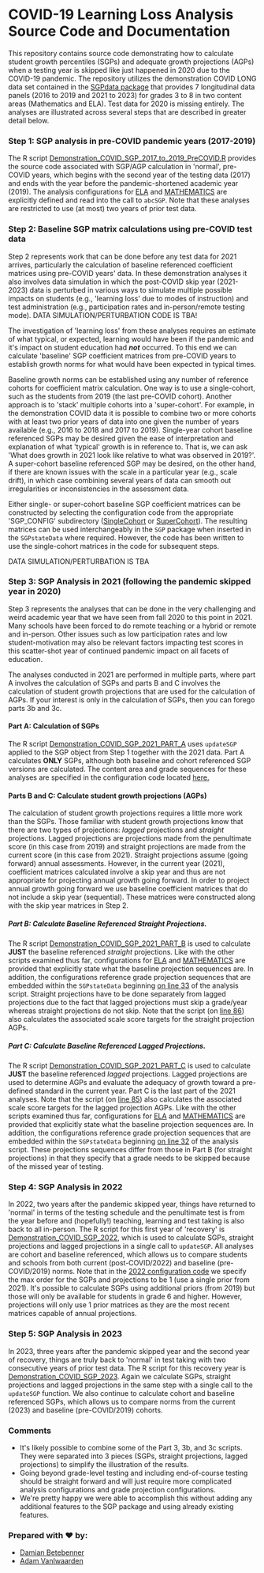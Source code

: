 COVID-19 Learning Loss Analysis Source Code and Documentation
======

This repository contains source code demonstrating how to calculate student growth
percentiles (SGPs) and adequate growth projections (AGPs) when a testing year is
skipped like just happened in 2020 due to the COVID-19 pandemic. The repository
utilizes the demonstration COVID LONG data set contained in the
[SGPdata package](https://github.com/CenterForAssessment/SGPdata) that provides
7 longitudinal data panels (2016 to 2019 and 2021 to 2023) for grades 3 to 8 in
two content areas (Mathematics and ELA). Test data for 2020 is missing entirely.
The analyses are illustrated across several steps that are described in greater
detail below.


### Step 1: SGP analysis in pre-COVID pandemic years (2017-2019)

The R script [Demonstration_COVID_SGP_2017_to_2019_PreCOVID.R](https://github.com/CenterForAssessment/SGP_Research/blob/master/Demonstration/Learning_Loss_Analysis/Step_1_Pre_COVID/Demonstration_COVID_SGP_2017_to_2019_PreCOVID.R)
provides the source code associated with SGP/AGP calculation in 'normal', pre-COVID
years, which begins with the second year of the testing data (2017) and ends with
the year before the pandemic-shortened academic year (2019). The analysis configurations
for [ELA](https://github.com/CenterForAssessment/SGP_Research/blob/master/Demonstration/Learning_Loss_Analysis/SGP_CONFIG/STEP_1/ELA.R)
and [MATHEMATICS](https://github.com/CenterForAssessment/SGP_Research/blob/master/Demonstration/Learning_Loss_Analysis/SGP_CONFIG/STEP_1/MATHEMATICS.R)
are explicitly defined and read into the call to `abcSGP`.  Note that these analyses
are restricted to use (at most) two years of prior test data.


### Step 2: Baseline SGP matrix calculations using pre-COVID test data

Step 2 represents work that can be done before any test data for 2021 arrives,
particularly the calculation of baseline referenced coefficient matrices using
pre-COVID years' data.  In these demonstration analyses it also involves data
simulation in which the post-COVID skip year (2021-2023) data is perturbed in
various ways to simulate multiple possible impacts on students (e.g., 'learning
loss' due to modes of instruction) and test administration (e.g., participation
rates and in-person/remote testing mode). DATA SIMULATION/PERTURBATION CODE IS TBA!

The investigation of 'learning loss' from these analyses requires an estimate of
what typical, or expected, learning would have been if the pandemic and it's impact
on student education had ***not*** occurred. To this end we can calculate 'baseline'
SGP coefficient matrices from pre-COVID years to establish growth norms for what
would have been expected in typical times.

Baseline growth norms can be established using any number of reference cohorts for
coefficient matrix calculation. One way is to use a single-cohort, such as the
students from 2019 (the last pre-COVID cohort). Another approach is to 'stack'
multiple cohorts into a 'super-cohort'. For example, in the demonstration COVID
data it is possible to combine two or more cohorts with at least two prior years
of data into one given the number of years available (e.g., 2016 to 2018 and 2017
to 2019). Single-year cohort baseline referenced SGPs may be desired given the
ease of interpretation and explanation of what 'typical' growth is in reference
to. That is, we can ask 'What does growth in 2021 look like relative to what was
observed in 2019?'. A super-cohort baseline referenced SGP may be desired, on the
other hand, if there are known issues with the scale in a particular year
(e.g., scale drift), in which case combining several years of data can smooth out
irregularities or inconsistencies in the assessment data.

Either single- or super-cohort baseline SGP coefficient matrices can be constructed
by selecting the configuration code from the appropriate 'SGP_CONFIG' subdirectory
([SingleCohort](https://github.com/CenterForAssessment/SGP_Research/blob/master/Demonstration/Learning_Loss_Analysis/SGP_CONFIG/STEP_2_BASELINE/SingleCohort/)
or [SuperCohort](https://github.com/CenterForAssessment/SGP_Research/blob/master/Demonstration/Learning_Loss_Analysis/SGP_CONFIG/STEP_2_BASELINE/SuperCohort/)).
The resulting matrices can be used interchangeably in the `SGP` package when
inserted in the `SGPstateData` where required. However, the code has been written
to use the single-cohort matrices in the code for subsequent steps.

DATA SIMULATION/PERTURBATION IS TBA


### Step 3: SGP Analysis in 2021 (following the pandemic skipped year in 2020)

Step 3 represents the analyses that can be done in the very challenging and weird
academic year that we have seen from fall 2020 to this point in 2021. Many schools
have been forced to do remote teaching or a hybrid or remote and in-person.
Other issues such as low participation rates and low student-motivation may also
be relevant factors impacting test scores in this scatter-shot year of continued
pandemic impact on all facets of education.

The analyses conducted in 2021 are performed in multiple parts, where part A
involves the calculation of SGPs and parts B and C involves the calculation of
student growth projections that are used for the calculation of AGPs. If your
interest is only in the calculation of SGPs, then you can forego parts 3b and 3c.


#### Part A: Calculation of SGPs

The R script [Demonstration_COVID_SGP_2021_PART_A](https://github.com/CenterForAssessment/SGP_Research/blob/master/Demonstration/Learning_Loss_Analysis/Step_3_Skip_Year_Analyses/Demonstration_COVID_SGP_2021_PART_A.R)
uses `updateSGP` applied to the SGP object from Step 1 together with the 2021 data.
Part A calculates **ONLY** SGPs, although both baseline and cohort referenced SGP
versions are calculated. The content area and grade sequences for these analyses
are specified in the configuration code located [here.](https://github.com/CenterForAssessment/SGP_Research/blob/master/Demonstration/Learning_Loss_Analysis/SGP_CONFIG/STEP_3/)

#### Parts B and C: Calculate student growth projections (AGPs)

The calculation of student growth projections requires a little more work than
the SGPs. Those familiar with student growth projections know that there are two
types of projections: _lagged_ projections and _straight_ projections. Lagged
projections are projections made from the penultimate score (in this case from
2019) and straight projections are made from the current score (in this case from
2021). Straight projections assume (going forward) annual assessments. However,
in the current year (2021), coefficient matrices calculated involve a skip year
and thus are not appropriate for projecting annual growth going forward. In order
to project annual growth going forward we use baseline coefficient matrices that
do not include a skip year (sequential). These matrices were constructed along
with the skip year matrices in Step 2.


##### Part B: Calculate Baseline Referenced Straight Projections.

The R script [Demonstration_COVID_SGP_2021_PART_B](https://github.com/CenterForAssessment/SGP_Research/blob/master/Demonstration/Learning_Loss_Analysis/Step_3_Skip_Year_Analyses/Demonstration_COVID_SGP_2021_PART_B.R)
is used to calculate **JUST** the baseline referenced _straight_ projections.
Like with the other scripts examined thus far, configurations for
[ELA](https://github.com/CenterForAssessment/SGP_Research/blob/master/Demonstration/Learning_Loss_Analysis/SGP_CONFIG/STEP_3b/ELA.R)
and [MATHEMATICS](https://github.com/CenterForAssessment/SGP_Research/blob/master/Demonstration/Learning_Loss_Analysis/SGP_CONFIG/STEP_3b/MATHEMATICS.R)
are provided that explicitly state what the baseline projection sequences are.
In addition, the configurations reference grade projection sequences that are
embedded within the `SGPstateData` beginning [on line 33](https://github.com/CenterForAssessment/SGP_Research/blob/master/Demonstration/Learning_Loss_Analysis/Step_3_Skip_Year_Analyses/Demonstration_COVID_SGP_2021_PART_B.R#L32)
of the analysis script. Straight projections have to be done separately from
lagged projections due to the fact that lagged projections must skip a grade/year
whereas straight projections do not skip. Note that the script (on
[line 86](https://github.com/CenterForAssessment/SGP_Research/blob/master/Demonstration/Learning_Loss_Analysis/Step_3_Skip_Year_Analyses/Demonstration_COVID_SGP_2021_PART_B.R#L86))
also calculates the associated scale score targets for the straight projection AGPs.

##### Part C: Calculate Baseline Referenced Lagged Projections.

The R script [Demonstration_COVID_SGP_2021_PART_C](https://github.com/CenterForAssessment/SGP_Research/blob/master/Demonstration/Learning_Loss_Analysis/Step_3_Skip_Year_Analyses/Demonstration_COVID_SGP_2021_PART_C.R)
is used to calculate **JUST** the baseline referenced _lagged_ projections. Lagged
projections are used to determine AGPs and evaluate the adequacy of growth toward
a pre-defined standard in the current year. Part C is the last part of the 2021
analyses. Note that the script (on [line 85](https://github.com/CenterForAssessment/SGP_Research/blob/master/Demonstration/Learning_Loss_Analysis/Step_3_Skip_Year_Analyses/Demonstration_COVID_SGP_2021_PART_C.R#L85))
also calculates the associated scale score targets for the lagged projection AGPs.
Like with the other scripts examined thus far, configurations for
[ELA](https://github.com/CenterForAssessment/SGP_Research/blob/master/Demonstration/Learning_Loss_Analysis/SGP_CONFIG/STEP_3c/ELA.R)
and [MATHEMATICS](https://github.com/CenterForAssessment/SGP_Research/blob/master/Demonstration/Learning_Loss_Analysis/SGP_CONFIG/STEP_3c/MATHEMATICS.R)
are provided that explicitly state what the baseline projection sequences are.
In addition, the configurations reference grade projection sequences that are
embedded within the `SGPstateData` beginning [on line 32](https://github.com/CenterForAssessment/SGP_Research/blob/master/Demonstration/Learning_Loss_Analysis/Step_3_Skip_Year_Analyses/Demonstration_COVID_SGP_2021_PART_C.R#L31)
of the analysis script. These projections sequences differ from those in Part B
(for straight projections) in that they specify that a grade needs to be skipped
because of the missed year of testing.


### Step 4: SGP Analysis in 2022

In 2022, two years after the pandemic skipped year, things have returned to 'normal'
in terms of the testing schedule and the penultimate test is from the
year before and (hopefully!) teaching, learning and test taking is also back to
all in-person. The R script for this first year of 'recovery' is
[Demonstration_COVID_SGP_2022](https://github.com/CenterForAssessment/SGP_Research/blob/master/Demonstration/Learning_Loss_Analysis/Step_4_Recovery_Year_1/Demonstration_COVID_SGP_2022.R),
which is used to calculate SGPs, straight projections and lagged projections in
a single call to `updateSGP`. All analyses are cohort and baseline referenced,
which allows us to compare students and schools from both current (post-COVID/2022)
and baseline (pre-COVID/2019) norms. Note that in the [2022 configuration code](https://github.com/CenterForAssessment/SGP_Research/blob/master/Demonstration/Learning_Loss_Analysis/SGP_CONFIG/STEP_4/)
we specify the max order for the SGPs and projections to be 1 (use a single prior
from 2021). It's possible to calculate SGPs using additional priors (from 2019)
but those will only be available for students in grade 6 and higher. However,
projections will only use 1 prior matrices as they are the most recent matrices
capable of annual projections.

### Step 5: SGP Analysis in 2023

In 2023, three years after the pandemic skipped year and the second year of recovery,
things are truly back to 'normal' in test taking with two consecutive years of
prior test data. The R script for this recovery year is
[Demonstration_COVID_SGP_2023](https://github.com/CenterForAssessment/SGP_Research/blob/master/Demonstration/Learning_Loss_Analysis/Step_5_Recovery_Year_2/Demonstration_COVID_SGP_2023.R).
Again we calculate SGPs, straight projections and lagged projections in the same
step with a single call to the `updateSGP` function. We also continue to calculate
cohort and baseline referenced SGPs, which allows us to compare norms from the
current (2023) and baseline (pre-COVID/2019) cohorts.


### Comments

* It's likely possible to combine some of the Part 3, 3b, and 3c scripts. They
were separated into 3 pieces (SGPs, straight projections, lagged projections) to
simplify the illustration of the results.
* Going beyond grade-level testing and including end-of-course testing should be
straight forward and will just require more complicated analysis configurations
and grade projection configurations.
* We're pretty happy we were able to accomplish this without adding any additional
features to the SGP package and using already existing features.


### Prepared with :heart: by:

* [Damian Betebenner](https://github.com/dbetebenner)
* [Adam VanIwaarden](https://github.com/adamvi)
